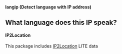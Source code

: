 #### langip (Detect language with IP address)

## What language does this IP speak?

#### IP2Location

This package includes [IP2Location](https://lite.ip2location.com) LITE data
